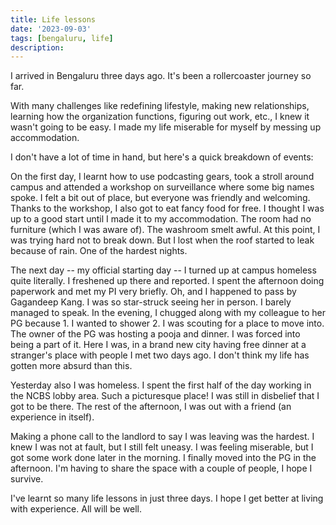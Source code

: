 ```yaml
---
title: Life lessons
date: '2023-09-03'
tags: [bengaluru, life]
description: 
---
```

I arrived in Bengaluru three days ago. It's been a rollercoaster journey so far. 

With many challenges like redefining lifestyle, making new relationships, learning how the organization functions, figuring out work, etc., I knew it wasn't going to be easy. I made my life miserable for myself by messing up accommodation. 

I don't have a lot of time in hand, but here's a quick breakdown of events: 

On the first day, I learnt how to use podcasting gears, took a stroll around campus and attended a workshop on surveillance where some big names spoke. I felt a bit out of place, but everyone was friendly and welcoming. Thanks to the workshop, I also got to eat fancy food for free. I thought I was up to a good start until I made it to my accommodation. The room had no furniture (which I was aware of). The washroom smelt awful. At this point, I was trying hard not to break down. But I lost when the roof started to leak because of rain. One of the hardest nights. 

The next day -- my official starting day -- I turned up at campus homeless quite literally. I freshened up there and reported. I spent the afternoon doing paperwork and met my PI very briefly. Oh, and I happened to pass by Gagandeep Kang. I was so star-struck seeing her in person. I barely managed to speak. In the evening, I chugged along with my colleague to her PG because 1. I wanted to shower 2. I was scouting for a place to move into. The owner of the PG was hosting a pooja and dinner. I was forced into being a part of it. Here I was, in a brand new city having free dinner at a stranger's place with people I met two days ago. I don't think my life has gotten more absurd than this. 

Yesterday also I was homeless. I spent the first half of the day working in the NCBS lobby area. Such a picturesque place! I was still in disbelief that I got to be there. The rest of the afternoon, I was out with a friend (an experience in itself). 

Making a phone call to the landlord to say I was leaving was the hardest. I knew I was not at fault, but I still felt uneasy. I was feeling miserable, but I got some work done later in the morning. I finally moved into the PG in the afternoon. I'm having to share the space with a couple of people, I hope I survive. 

I've learnt so many life lessons in just three days. I hope I get better at living with experience. All will be well. 